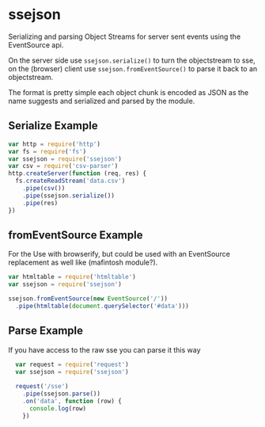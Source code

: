 # ssejson

Serializing and parsing Object Streams for server sent events using the EventSource api.

On the server side use `ssejson.serialize()` to turn the objectstream to sse, on the
(browser) client use `ssejson.fromEventSource()` to parse it back to an objectstream.


The format is pretty simple each object chunk is encoded as JSON as the name suggests
and serialized and parsed by the module.

## Serialize Example
```js
var http = require('http')
var fs = require('fs')
var ssejson = require('ssejson')
var csv = require('csv-parser')
http.createServer(function (req, res) {
  fs.createReadStream('data.csv')
    .pipe(csv())
    .pipe(ssejson.serialize())
    .pipe(res)
})
```

## fromEventSource Example

For the Use with browserify, but could be used with an EventSource replacement
as well like (mafintosh module?).

```js
var htmltable = require('htmltable')
var ssejson = require('ssejson')

ssejson.fromEventSource(new EventSource('/'))
  .pipe(htmltable(document.querySelector('#data')))
```

## Parse Example

If you have access to the raw sse you can parse it this way

```js
  var request = require('request')
  var ssejson = require('ssejson')
  
  request('/sse')
    .pipe(ssejson.parse())
    .on('data', function (row) {
      console.log(row)
    })
```